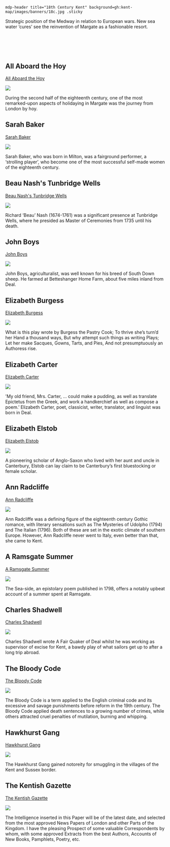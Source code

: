`mdp-header title="18th Century Kent" background=gh:kent-map/images/banners/18c.jpg .sticky`

Strategic position of the Medway in relation to European wars. New sea water ‘cures’ see the reinvention of Margate as a fashionable resort.

# &nbsp; 
<param class="cards">

## All Aboard the Hoy

[All Aboard the Hoy](18c-all-aboard-the-hoy)

![](https://raw.githubusercontent.com/kent-map/images/main/thumbnails/18c_All_Aboard_the_Hoy.jpg)

During the second half of the eighteenth century, one of the most remarked-upon aspects of holidaying in Margate was the journey from London by hoy.

## Sarah Baker

[Sarah Baker](18c-baker-biography)

![](https://raw.githubusercontent.com/kent-map/images/main/thumbnails/actors_and_theatres1.jpg)

Sarah Baker, who was born in Milton, was a fairground performer, a ‘strolling player’, who become one of the most successful self-made women of the eighteenth century.

## Beau Nash's Tunbridge Wells

[Beau Nash's Tunbridge Wells](18c-beau-nash-biography)

![](https://raw.githubusercontent.com/kent-map/images/main/thumbnails/18c_Beau_Nash’s_Tunbridge_Wells.jpg)

Richard ‘Beau’ Nash (1674-1761) was a significant presence at Tunbridge Wells, where he presided as Master of Ceremonies from 1735 until his death. 

## John Boys

[John Boys](18c-boys-biography)

![](https://raw.githubusercontent.com/kent-map/images/main/thumbnails/18c_John_Boys.jpg)

John Boys, agriculturalist, was well known for his breed of South Down sheep. He farmed at Betteshanger Home Farm, about five miles inland from Deal.

## Elizabeth Burgess

[Elizabeth Burgess](18c-burgess-biography)

![](https://raw.githubusercontent.com/kent-map/images/main/thumbnails/18c_Elizabeth_Burgess.jpg)

What is this play wrote by Burgess the Pastry Cook; To thrive she’s turn’d her Hand a thousand ways, But why attempt such things as writing Plays; Let her make Sacques, Gowns, Tarts, and Pies, And not presumptuously an Authoress rise.

## Elizabeth Carter

[Elizabeth Carter](18c-carter-biography)

![](https://raw.githubusercontent.com/kent-map/images/main/thumbnails/18c_Elizabeth_Carter.jpg)

'My old friend, Mrs. Carter, … could make a pudding, as well as translate Epictetus from the Greek, and work a handkerchief as well as compose a poem.’ Elizabeth Carter, poet, classicist, writer, translator, and linguist was born in Deal.  

## Elizabeth Elstob

[Elizabeth Elstob](18c-elstob-biography)

![](https://raw.githubusercontent.com/kent-map/images/main/thumbnails/Elizabeth_Elstob.jpg)

A pioneering scholar of Anglo-Saxon who lived with her aunt and uncle in Canterbury, Elstob can lay claim to be Canterbury’s first bluestocking or female scholar. 

## Ann Radcliffe

[Ann Radcliffe](18c-radcliffe-biography)

![](https://raw.githubusercontent.com/kent-map/images/main/thumbnails/18c_Ann_Radcliffe.jpg)

Ann Radcliffe was a defining figure of the eighteenth century Gothic romance, with literary sensations such as The Mysteries of Udolpho (1794) and The Italian (1796). Both of these are set in the exotic climate of southern Europe. However, Ann Radcliffe never went to Italy, even better than that, she came to Kent.

## A Ramsgate Summer

[A Ramsgate Summer](18c-ramsgate-summer)

![](https://raw.githubusercontent.com/kent-map/images/main/thumbnails/18c_A_Ramsgate_Summer.jpg)

The Sea-side, an epistolary poem published in 1798, offers a notably upbeat account of a summer spent at Ramsgate.

## Charles Shadwell

[Charles Shadwell](18c-shadwell-biography)

![](https://raw.githubusercontent.com/kent-map/images/main/thumbnails/18c_Charles_Shadwell.jpg)

Charles Shadwell wrote A Fair Quaker of Deal whilst he was working as supervisor of excise for Kent, a bawdy play of what sailors get up to after a long trip abroad.

## The Bloody Code

[The Bloody Code](18c-bloody-code)

![](https://raw.githubusercontent.com/kent-map/images/main/thumbnails/18c_The_Bloody_Code.jpg)

The Bloody Code is a term applied to the English criminal code and its excessive and savage punishments before reform in the 19th century. The Bloody Code applied death sentences to a growing number of crimes, while others attracted cruel penalties of mutilation, burning and whipping.

## Hawkhurst Gang

[Hawkhurst Gang](18c-hawkhurst-gang)

![](https://raw.githubusercontent.com/kent-map/images/main/thumbnails/18c_Hawkhurst_Gang.jpg)

The Hawkhurst Gang gained notoreity for smuggling in the villages of the Kent and Sussex border.

## The Kentish Gazette

[The Kentish Gazette](18c-kentish-gazette)

![](https://raw.githubusercontent.com/kent-map/images/main/thumbnails/18c_The_Kentish_Gazette.jpg)

The Intelligence inserted in this Paper will be of the latest date, and selected from the most approved News Papers of London and other Parts of the Kingdom. I have the pleasing Prospect of some valuable Correspondents by whom, with some approved Extracts from the best Authors, Accounts of New Books, Pamphlets, Poetry, etc.


